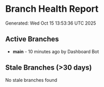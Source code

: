 # Branch Health Report
Generated: Wed Oct 15 13:53:36 UTC 2025

## Active Branches
- **main** - 10 minutes ago by Dashboard Bot

## Stale Branches (>30 days)
No stale branches found
